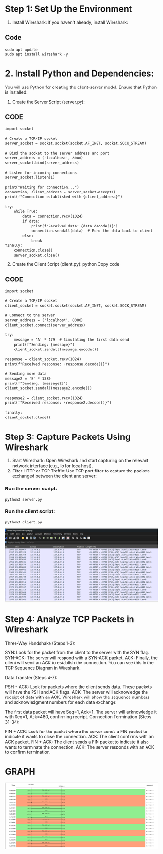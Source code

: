 # Step 1: Set Up the Environment
  1. Install Wireshark:
  If you haven't already, install Wireshark:
## Code
    sudo apt update
    sudo apt install wireshark -y
# 2. Install Python and Dependencies:
   You will use Python for creating the client-server model. Ensure that Python is installed:
   1. Create the Server Script (server.py):
## CODE
    import socket

    # Create a TCP/IP socket
    server_socket = socket.socket(socket.AF_INET, socket.SOCK_STREAM)

    # Bind the socket to the server address and port
    server_address = ('localhost', 8000)
    server_socket.bind(server_address)
    
    # Listen for incoming connections
    server_socket.listen(1)

    print("Waiting for connection...")
    connection, client_address = server_socket.accept()
    print(f"Connection established with {client_address}")
    
    try:
        while True:
            data = connection.recv(1024)
            if data:
                print(f"Received data: {data.decode()}")
                connection.sendall(data)  # Echo the data back to client
            else:
                break
    finally:
        connection.close()
        server_socket.close()

  2. Create the Client Script (client.py):
python
Copy code
## CODE
    import socket
    
    # Create a TCP/IP socket
    client_socket = socket.socket(socket.AF_INET, socket.SOCK_STREAM)
    
    # Connect to the server
    server_address = ('localhost', 8000)
    client_socket.connect(server_address)
    
    try:
        message = 'A' * 479  # Simulating the first data send
        print(f"Sending: {message}")
        client_socket.sendall(message.encode())
        
    response = client_socket.recv(1024)
    print(f"Received response: {response.decode()}")
    
    # Sending more data
    message2 = 'B' * 1380
    print(f"Sending: {message2}")
    client_socket.sendall(message2.encode())
    
    response2 = client_socket.recv(1024)
    print(f"Received response: {response2.decode()}")

    finally:
    client_socket.close()
    
# Step 3: Capture Packets Using Wireshark
1. Start Wireshark:
Open Wireshark and start capturing on the relevant network interface (e.g., lo for localhost).
2. Filter HTTP or TCP Traffic:
Use TCP port filter to capture the packets exchanged between the client and server:
### Run the server script:
    python3 server.py
### Run the client script:
    python3 client.py

  ![](https://github.com/bilal0198/UAS/blob/f4b7f20f0b589d75ac251cb575f2fa6f526650a2/README/Three-Way%20Handshake.png)
  # Step 4: Analyze TCP Packets in Wireshark
Three-Way Handshake (Steps 1-3):

SYN: Look for the packet from the client to the server with the SYN flag.
SYN-ACK: The server will respond with a SYN-ACK packet.
ACK: Finally, the client will send an ACK to establish the connection.
You can see this in the TCP Sequence Diagram in Wireshark.

Data Transfer (Steps 4-7):

PSH + ACK: Look for packets where the client sends data. These packets will have the PSH and ACK flags.
ACK: The server will acknowledge the receipt of data with an ACK.
Wireshark will show the sequence numbers and acknowledgment numbers for each data exchange:

The first data packet will have Seq=1, Ack=1.
The server will acknowledge it with Seq=1, Ack=480, confirming receipt.
Connection Termination (Steps 31-34):

FIN + ACK: Look for the packet where the server sends a FIN packet to indicate it wants to close the connection.
ACK: The client confirms with an ACK packet.
FIN + ACK: The client sends a FIN packet to indicate it also wants to terminate the connection.
ACK: The server responds with an ACK to confirm termination.

# GRAPH
![](https://github.com/bilal0198/UAS/blob/598e966e624b8dfacd3de28877fbc26be10671c5/README/Three-Way%20Handshake%20GRAPH.png)






      

